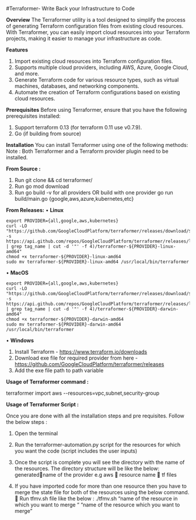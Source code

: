 #Terraformer- Write Back your Infrastructure to Code

**Overview**
The Terraformer utility is a tool designed to simplify the process of generating Terraform configuration files from existing cloud resources. With Terraformer, you can easily import cloud resources into your Terraform projects, making it easier to manage your infrastructure as code.

**Features**
1.	Import existing cloud resources into Terraform configuration files.
2.	Supports multiple cloud providers, including AWS, Azure, Google Cloud, and more.
3.	Generate Terraform code for various resource types, such as virtual machines, databases, and networking components.
4.	Automate the creation of Terraform configurations based on existing cloud resources.

**Prerequisites**
Before using Terraformer, ensure that you have the following prerequisites installed:

1.	Support terraform 0.13 (for terraform 0.11 use v0.7.9).
2.	Go (if building from source)

**Installation**
You can install Terraformer using one of the following methods:
Note : Both Terraformer and a Terraform provider plugin need to be installed.

**From Source :**
1. Run git clone <terraformer repo> && cd terraformer/
2. Run go mod download
3. Run go build -v for all providers OR build with one provider go run build/main.go {google,aws,azure,kubernetes,etc}

**From Releases:**
•	**Linux**

    export PROVIDER={all,google,aws,kubernetes}
    curl -LO "https://github.com/GoogleCloudPlatform/terraformer/releases/download/$(curl -s https://api.github.com/repos/GoogleCloudPlatform/terraformer/releases/latest | grep tag_name | cut -d '"' -f 4)/terraformer-${PROVIDER}-linux-amd64"
    chmod +x terraformer-${PROVIDER}-linux-amd64
    sudo mv terraformer-${PROVIDER}-linux-amd64 /usr/local/bin/terraformer

 
•	**MacOS**

    export PROVIDER={all,google,aws,kubernetes}
    curl -LO "https://github.com/GoogleCloudPlatform/terraformer/releases/download/$(curl -s https://api.github.com/repos/GoogleCloudPlatform/terraformer/releases/latest | grep tag_name | cut -d '"' -f 4)/terraformer-${PROVIDER}-darwin-amd64"
    chmod +x terraformer-${PROVIDER}-darwin-amd64
    sudo mv terraformer-${PROVIDER}-darwin-amd64 /usr/local/bin/terraformer


•	**Windows**

1.	Install Terraform - https://www.terraform.io/downloads
2.	Download exe file for required provider from here - https://github.com/GoogleCloudPlatform/terraformer/releases
3.	Add the exe file path to path variable


**Usage of Terraformer command :**

  terraformer import aws --resources=vpc,subnet,security-group

**Usage of Terraformer Script :**

Once you are done with all the installation steps and pre requisites. Follow the below steps :
1.	Open the terminal 
2.	Run the terraformer-automation.py script for the resources for which you want the code (script includes the user inputs)
3.	Once the script is complete you will see the directory with the name of the resources. The directory structure will be like the below:
generatedname of the provider e.g aws  resource name  tf files
        
4.	If you have imported code for more than one resource then you have to merge the state file for both of the resources using the below command.
	Run tfmv.sh file  like the below :
./tfmv.sh “name of the resource in which you want to merge “ “name of the resource which you want to merge”



